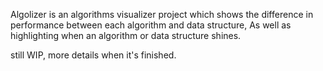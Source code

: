 Algolizer is an algorithms visualizer project which shows the difference in performance between each algorithm and data structure, As well as highlighting when an algorithm or data structure shines.

still WIP, more details when it's finished.
